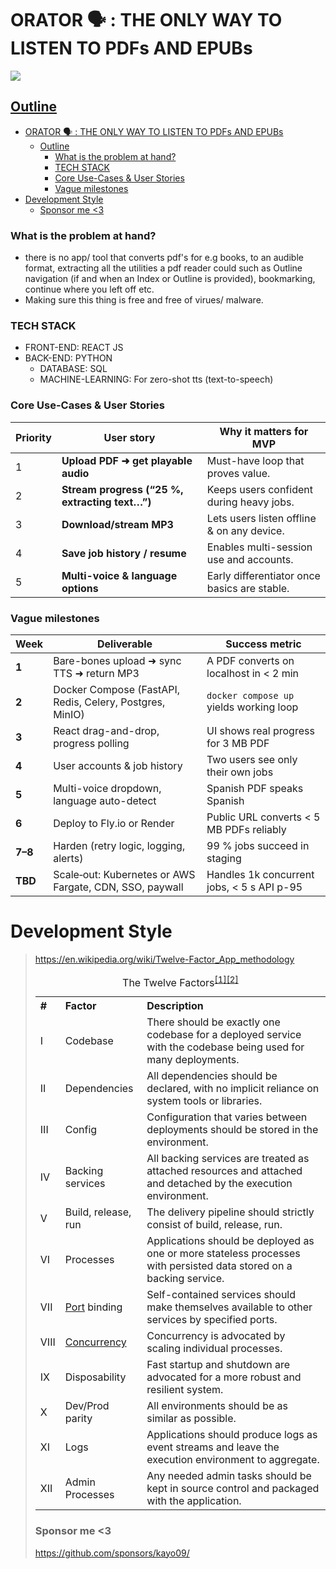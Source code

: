 # ORATOR 🗣️ : THE ONLY WAY TO LISTEN TO PDFs AND EPUBs
![](/Users/kayparmar/Desktop/code/Projects/ORATOR/System_Design.png)
## <ins>Outline<ins>
- [ORATOR 🗣️ : THE ONLY WAY TO LISTEN TO PDFs AND EPUBs](#orator-️--the-only-way-to-listen-to-pdfs-and-epubs)
  - [Outline](#outline)
    - [What is the problem at hand?](#what-is-the-problem-at-hand)
    - [TECH STACK](#tech-stack)
    - [Core Use-Cases \& User Stories](#core-use-cases--user-stories)
    - [Vague milestones](#vague-milestones)
- [Development Style](#development-style)
    - [Sponsor me \<3](#sponsor-me-3)



### What is the problem at hand? 
  - there is no app/ tool that converts pdf's for e.g books, to an audible format, extracting all the utilities a pdf reader could such as Outline navigation (if and when an Index or Outline is provided), bookmarking, continue where you left off etc.
  - Making sure this thing is free and free of virues/ malware. 
  
### TECH STACK
- FRONT-END: REACT JS 
- BACK-END: PYTHON
  - DATABASE: SQL
  - MACHINE-LEARNING: For zero-shot tts (text-to-speech)

###  Core Use-Cases & User Stories
| Priority | User story                                     | Why it matters for MVP                       |
| -------- | ---------------------------------------------- | -------------------------------------------- |
| 1        | **Upload PDF ➜ get playable audio**            | Must-have loop that proves value.            |
| 2        | **Stream progress (“25 %, extracting text…”)** | Keeps users confident during heavy jobs.     |
| 3        | **Download/stream MP3**                        | Lets users listen offline & on any device.   |
| 4        | **Save job history / resume**                  | Enables multi-session use and accounts.      |
| 5        | **Multi-voice & language options**             | Early differentiator once basics are stable. |






### Vague milestones
| Week    | Deliverable                                              | Success metric                             |
| ------- | -------------------------------------------------------- | ------------------------------------------ |
| **1**   | Bare-bones upload ➜ sync TTS ➜ return MP3                | A PDF converts on localhost in < 2 min     |
| **2**   | Docker Compose (FastAPI, Redis, Celery, Postgres, MinIO) | `docker compose up` yields working loop    |
| **3**   | React drag-and-drop, progress polling                    | UI shows real progress for 3 MB PDF        |
| **4**   | User accounts & job history                              | Two users see only their own jobs          |
| **5**   | Multi-voice dropdown, language auto-detect               | Spanish PDF speaks Spanish                 |
| **6**   | Deploy to Fly.io or Render                               | Public URL converts < 5 MB PDFs reliably   |
| **7–8** | Harden (retry logic, logging, alerts)                    | 99 % jobs succeed in staging               |
| **TBD** | Scale‐out: Kubernetes or AWS Fargate, CDN, SSO, paywall  | Handles 1k concurrent jobs, < 5 s API p-95 |

# Development Style
> https://en.wikipedia.org/wiki/Twelve-Factor_App_methodology
> <table class="wikitable" style="text-align:left">
<caption>The Twelve Factors<sup id="cite_ref-Red1_1-2" class="reference"><a href="#cite_note-Red1-1"><span class="cite-bracket">[</span>1<span class="cite-bracket">]</span></a></sup><sup id="cite_ref-The12_2-0" class="reference"><a href="#cite_note-The12-2"><span class="cite-bracket">[</span>2<span class="cite-bracket">]</span></a></sup>
</caption>
<tbody><tr>
<th>#</th>
<th>Factor</th>
<th>Description
</th></tr>
<tr>
<td>I</td>
<td>Codebase</td>
<td>There should be exactly one codebase for a deployed service with the codebase being used for many deployments.
</td></tr>
<tr>
<td>II</td>
<td>Dependencies</td>
<td>All dependencies should be declared, with no implicit reliance on system tools or libraries.
</td></tr>
<tr>
<td>III</td>
<td>Config</td>
<td>Configuration that varies between deployments should be stored in the environment.
</td></tr>
<tr>
<td>IV</td>
<td>Backing services</td>
<td>All backing services are treated as attached resources and attached and detached by the execution environment.
</td></tr>
<tr>
<td>V</td>
<td>Build, release, run</td>
<td>The delivery pipeline should strictly consist of build, release, run.
</td></tr>
<tr>
<td>VI</td>
<td>Processes</td>
<td>Applications should be deployed as one or more stateless processes with persisted data stored on a backing service.
</td></tr>
<tr>
<td>VII</td>
<td><a href="/wiki/Port_(computer_networking)" title="Port (computer networking)">Port</a> binding</td>
<td>Self-contained services should make themselves available to other services by specified ports.
</td></tr>
<tr>
<td>VIII</td>
<td><a href="/wiki/Concurrent_computing" title="Concurrent computing">Concurrency</a></td>
<td>Concurrency is advocated by scaling individual processes.
</td></tr>
<tr>
<td>IX</td>
<td>Disposability</td>
<td>Fast startup and shutdown are advocated for a more robust and resilient system.
</td></tr>
<tr>
<td>X</td>
<td>Dev/Prod parity</td>
<td>All environments should be as similar as possible.
</td></tr>
<tr>
<td>XI</td>
<td>Logs</td>
<td>Applications should produce logs as event streams and leave the execution environment to aggregate.
</td></tr>
<tr>
<td>XII</td>
<td>Admin Processes</td>
<td>Any needed admin tasks should be kept in source control and packaged with the application.
</td></tr></tbody></table>

### Sponsor me <3
https://github.com/sponsors/kayo09/